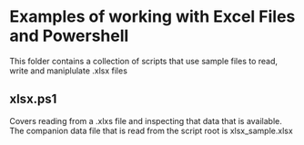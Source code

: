 # Examples of working with Excel Files and Powershell
This folder contains a collection of scripts that use sample files
to read, write and maniplulate .xlsx files
## xlsx.ps1
Covers reading from a .xlxs file and inspecting that data that is available. The companion data file that is read from the script root is xlsx_sample.xlsx
